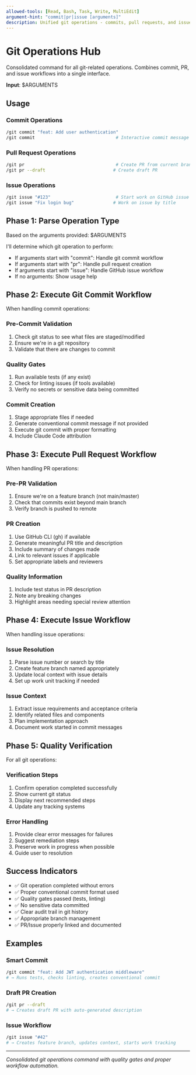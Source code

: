 ```yaml
---
allowed-tools: [Read, Bash, Task, Write, MultiEdit]
argument-hint: "commit|pr|issue [arguments]"
description: Unified git operations - commits, pull requests, and issue management
---
```


# Git Operations Hub

Consolidated command for all git-related operations. Combines commit, PR, and issue workflows into a single interface.

**Input**: $ARGUMENTS

## Usage

### Commit Operations
```bash
/git commit "feat: Add user authentication"
/git commit                               # Interactive commit message
```

### Pull Request Operations
```bash
/git pr                                   # Create PR from current branch
/git pr --draft                          # Create draft PR
```

### Issue Operations
```bash
/git issue "#123"                         # Start work on GitHub issue
/git issue "Fix login bug"               # Work on issue by title
```

## Phase 1: Parse Operation Type

Based on the arguments provided: $ARGUMENTS

I'll determine which git operation to perform:

- If arguments start with "commit": Handle git commit workflow
- If arguments start with "pr": Handle pull request creation
- If arguments start with "issue": Handle GitHub issue workflow
- If no arguments: Show usage help

## Phase 2: Execute Git Commit Workflow

When handling commit operations:

### Pre-Commit Validation
1. Check git status to see what files are staged/modified
2. Ensure we're in a git repository
3. Validate that there are changes to commit

### Quality Gates
1. Run available tests (if any exist)
2. Check for linting issues (if tools available)
3. Verify no secrets or sensitive data being committed

### Commit Creation
1. Stage appropriate files if needed
2. Generate conventional commit message if not provided
3. Execute git commit with proper formatting
4. Include Claude Code attribution

## Phase 3: Execute Pull Request Workflow

When handling PR operations:

### Pre-PR Validation
1. Ensure we're on a feature branch (not main/master)
2. Check that commits exist beyond main branch
3. Verify branch is pushed to remote

### PR Creation
1. Use GitHub CLI (gh) if available
2. Generate meaningful PR title and description
3. Include summary of changes made
4. Link to relevant issues if applicable
5. Set appropriate labels and reviewers

### Quality Information
1. Include test status in PR description
2. Note any breaking changes
3. Highlight areas needing special review attention

## Phase 4: Execute Issue Workflow

When handling issue operations:

### Issue Resolution
1. Parse issue number or search by title
2. Create feature branch named appropriately
3. Update local context with issue details
4. Set up work unit tracking if needed

### Issue Context
1. Extract issue requirements and acceptance criteria
2. Identify related files and components
3. Plan implementation approach
4. Document work started in commit messages

## Phase 5: Quality Verification

For all git operations:

### Verification Steps
1. Confirm operation completed successfully
2. Show current git status
3. Display next recommended steps
4. Update any tracking systems

### Error Handling
1. Provide clear error messages for failures
2. Suggest remediation steps
3. Preserve work in progress when possible
4. Guide user to resolution

## Success Indicators

- ✅ Git operation completed without errors
- ✅ Proper conventional commit format used
- ✅ Quality gates passed (tests, linting)
- ✅ No sensitive data committed
- ✅ Clear audit trail in git history
- ✅ Appropriate branch management
- ✅ PR/Issue properly linked and documented

## Examples

### Smart Commit
```bash
/git commit "feat: Add JWT authentication middleware"
# → Runs tests, checks linting, creates conventional commit
```

### Draft PR Creation
```bash
/git pr --draft
# → Creates draft PR with auto-generated description
```

### Issue Workflow
```bash
/git issue "#42"
# → Creates feature branch, updates context, starts work tracking
```

---

*Consolidated git operations command with quality gates and proper workflow automation.*